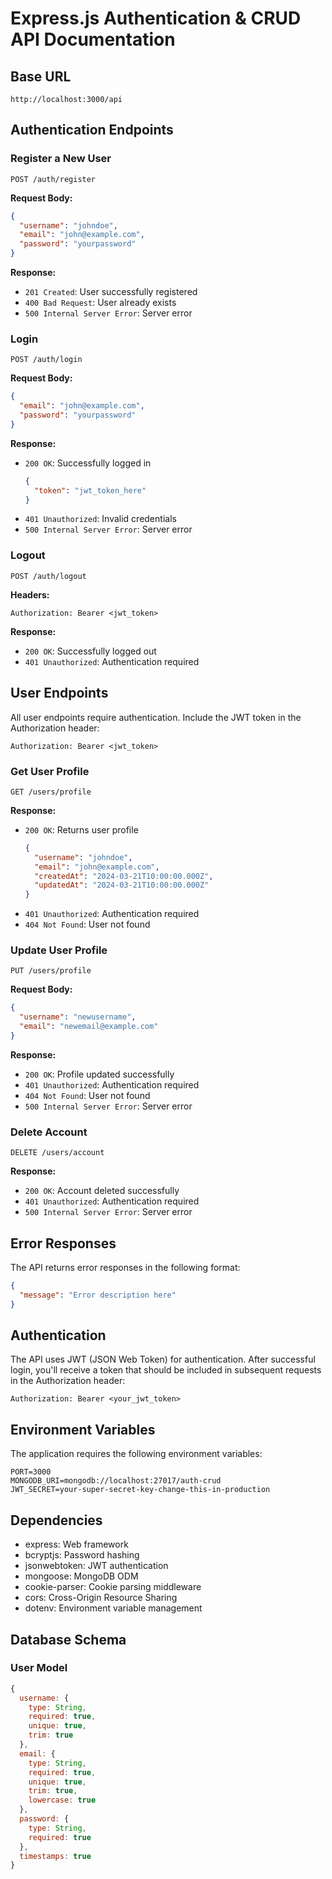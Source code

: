 # Express.js Authentication & CRUD API Documentation

## Base URL
```
http://localhost:3000/api
```

## Authentication Endpoints

### Register a New User
```http
POST /auth/register
```

**Request Body:**
```json
{
  "username": "johndoe",
  "email": "john@example.com",
  "password": "yourpassword"
}
```

**Response:**
- `201 Created`: User successfully registered
- `400 Bad Request`: User already exists
- `500 Internal Server Error`: Server error

### Login
```http
POST /auth/login
```

**Request Body:**
```json
{
  "email": "john@example.com",
  "password": "yourpassword"
}
```

**Response:**
- `200 OK`: Successfully logged in
  ```json
  {
    "token": "jwt_token_here"
  }
  ```
- `401 Unauthorized`: Invalid credentials
- `500 Internal Server Error`: Server error

### Logout
```http
POST /auth/logout
```

**Headers:**
```
Authorization: Bearer <jwt_token>
```

**Response:**
- `200 OK`: Successfully logged out
- `401 Unauthorized`: Authentication required

## User Endpoints

All user endpoints require authentication. Include the JWT token in the Authorization header:
```
Authorization: Bearer <jwt_token>
```

### Get User Profile
```http
GET /users/profile
```

**Response:**
- `200 OK`: Returns user profile
  ```json
  {
    "username": "johndoe",
    "email": "john@example.com",
    "createdAt": "2024-03-21T10:00:00.000Z",
    "updatedAt": "2024-03-21T10:00:00.000Z"
  }
  ```
- `401 Unauthorized`: Authentication required
- `404 Not Found`: User not found

### Update User Profile
```http
PUT /users/profile
```

**Request Body:**
```json
{
  "username": "newusername",
  "email": "newemail@example.com"
}
```

**Response:**
- `200 OK`: Profile updated successfully
- `401 Unauthorized`: Authentication required
- `404 Not Found`: User not found
- `500 Internal Server Error`: Server error

### Delete Account
```http
DELETE /users/account
```

**Response:**
- `200 OK`: Account deleted successfully
- `401 Unauthorized`: Authentication required
- `500 Internal Server Error`: Server error

## Error Responses

The API returns error responses in the following format:
```json
{
  "message": "Error description here"
}
```

## Authentication

The API uses JWT (JSON Web Token) for authentication. After successful login, you'll receive a token that should be included in subsequent requests in the Authorization header:

```
Authorization: Bearer <your_jwt_token>
```

## Environment Variables

The application requires the following environment variables:

```env
PORT=3000
MONGODB_URI=mongodb://localhost:27017/auth-crud
JWT_SECRET=your-super-secret-key-change-this-in-production
```

## Dependencies

- express: Web framework
- bcryptjs: Password hashing
- jsonwebtoken: JWT authentication
- mongoose: MongoDB ODM
- cookie-parser: Cookie parsing middleware
- cors: Cross-Origin Resource Sharing
- dotenv: Environment variable management

## Database Schema

### User Model

```javascript
{
  username: {
    type: String,
    required: true,
    unique: true,
    trim: true
  },
  email: {
    type: String,
    required: true,
    unique: true,
    trim: true,
    lowercase: true
  },
  password: {
    type: String,
    required: true
  },
  timestamps: true
}
```